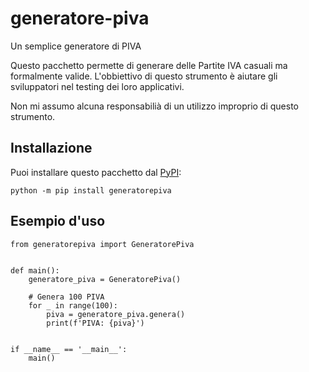 # generatore-piva
Un semplice generatore di PIVA

Questo pacchetto permette di generare delle Partite IVA casuali ma formalmente valide.
L'obbiettivo di questo strumento è aiutare gli sviluppatori nel testing dei loro applicativi.

Non mi assumo alcuna responsabilià di un utilizzo improprio di questo strumento.

## Installazione

Puoi installare questo pacchetto dal [PyPI](https://pypi.org/project/generatorepiva/):

    python -m pip install generatorepiva

## Esempio d'uso
```
from generatorepiva import GeneratorePiva


def main():
    generatore_piva = GeneratorePiva()

    # Genera 100 PIVA
    for _ in range(100):
        piva = generatore_piva.genera()
        print(f'PIVA: {piva}')


if __name__ == '__main__':
    main()
```
